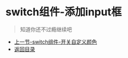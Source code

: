 # switch组件-添加input框

> 知道你还不过瘾继续吧       

* [上一节-switch组件-开关自定义颜色](../18-switch组件-开关自定义颜色/switch组件-开关自定义颜色.md)
* [返回目录](../../README.md)